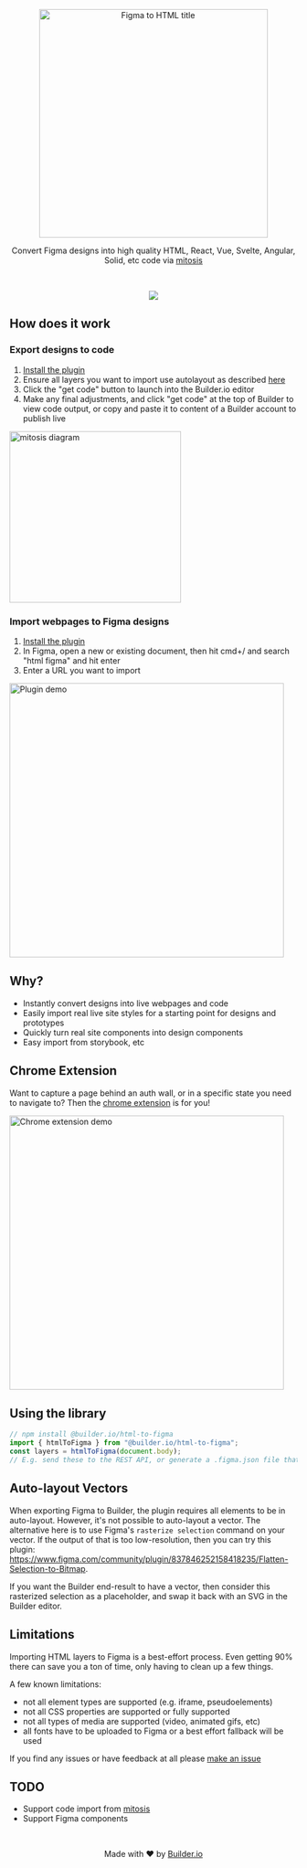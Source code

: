 <p align="center">
  <img alt="Figma to HTML title" height="400" src="https://cdn.builder.io/api/v1/image/assets%2FYJIGb4i01jvw0SRdL5Bt%2F7fbe481d20d74cee827ee7256b37a736" />
</p>

<p align="center">
  Convert Figma designs into high quality HTML, React, Vue, Svelte, Angular, Solid, etc code via <a href="https://github.com/BuilderIO/mitosis">mitosis</a>
</p>

<br />

<p align="center">
  <img src="https://i.imgur.com/BoKsLFs.gif" />
</p>

## How does it work

### Export designs to code

1. [Install the plugin](https://www.figma.com/c/plugin/747985167520967365/HTML-To-Figma)
2. Ensure all layers you want to import use autolayout as described [here](https://www.builder.io/c/docs/import-from-figma)
3. Click the "get code" button to launch into the Builder.io editor
4. Make any final adjustments, and click "get code" at the top of Builder to view code output, or copy and paste it to content of a Builder account to publish live

<img height="300" alt="mitosis diagram" src="https://cdn.builder.io/api/v1/image/assets%2FYJIGb4i01jvw0SRdL5Bt%2Fa74df82e1eaf47c6b73c8a1fdeb5853d" />

### Import webpages to Figma designs

1. [Install the plugin](https://www.figma.com/c/plugin/747985167520967365/HTML-To-Figma)
2. In Figma, open a new or existing document, then hit cmd+/ and search "html figma" and hit enter
3. Enter a URL you want to import

<a href="https://github.com/builderio/jsx-lite">
  <img src="https://i.imgur.com/YNDD9dH.gif" alt="Plugin demo" width="480" />
</a>

## Why?

- Instantly convert designs into live webpages and code
- Easily import real live site styles for a starting point for designs and prototypes
- Quickly turn real site components into design components
- Easy import from storybook, etc

## Chrome Extension

Want to capture a page behind an auth wall, or in a specific state you need to navigate to? Then the [chrome extension](https://chrome.google.com/webstore/detail/efjcmgblfpkhbjpkpopkgeomfkokpaim) is for you!

<img src="https://imgur.com/ARz16KC.gif" alt="Chrome extension demo" width="480" />

## Using the library

```js
// npm install @builder.io/html-to-figma
import { htmlToFigma } from "@builder.io/html-to-figma";
const layers = htmlToFigma(document.body);
// E.g. send these to the REST API, or generate a .figma.json file that can be uploaded through the Figma plugin
```

## Auto-layout Vectors
When exporting Figma to Builder, the plugin requires all elements to be in auto-layout. However, it's not possible to auto-layout a vector. The alternative here is to use Figma's `rasterize selection` command on your vector. If the output of that is too low-resolution, then you can try this plugin: https://www.figma.com/community/plugin/837846252158418235/Flatten-Selection-to-Bitmap.

If you want the Builder end-result to have a vector, then consider this rasterized selection as a placeholder, and swap it back with an SVG in the Builder editor.

## Limitations

Importing HTML layers to Figma is a best-effort process. Even getting 90% there can save you a ton of time, only having to clean up a few things.

A few known limitations:
- not all element types are supported (e.g. iframe, pseudoelements)
- not all CSS properties are supported or fully supported
- not all types of media are supported (video, animated gifs, etc)
- all fonts have to be uploaded to Figma or a best effort fallback will be used

If you find any issues or have feedback at all please [make an issue](https://github.com/BuilderIO/html-to-figma/issues/new)

## TODO

- Support code import from [mitosis](https://github.com/BuilderIO/mitosis)
- Support Figma components

<br />
<p align="center">
  Made with ❤️ by <a target="_blank" href="https://builder.io/">Builder.io</a>
</p>
